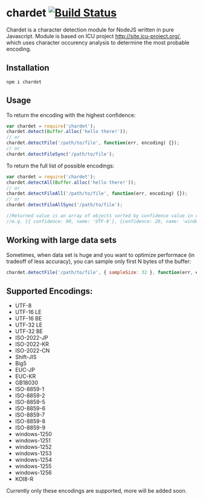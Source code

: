 # chardet [![Build Status](https://travis-ci.org/runk/node-chardet.png)](https://travis-ci.org/runk/node-chardet)

Chardet is a character detection module for NodeJS written in pure Javascript.
Module is based on ICU project http://site.icu-project.org/, which uses character
occurency analysis to determine the most probable encoding.

## Installation

```
npm i chardet
```

## Usage

To return the encoding with the highest confidence:

```javascript
var chardet = require('chardet');
chardet.detect(Buffer.alloc('hello there!'));
// or
chardet.detectFile('/path/to/file', function(err, encoding) {});
// or
chardet.detectFileSync('/path/to/file');
```

To return the full list of possible encodings:

```javascript
var chardet = require('chardet');
chardet.detectAll(Buffer.alloc('hello there!'));
// or
chardet.detectFileAll('/path/to/file', function(err, encoding) {});
// or
chardet.detectFileAllSync('/path/to/file');

//Returned value is an array of objects sorted by confidence value in decending order
//e.g. [{ confidence: 90, name: 'UTF-8'}, {confidence: 20, name: 'windows-1252', lang: 'fr'}]
```

## Working with large data sets

Sometimes, when data set is huge and you want to optimize performace (in tradeoff of less accuracy),
you can sample only first N bytes of the buffer:

```javascript
chardet.detectFile('/path/to/file', { sampleSize: 32 }, function(err, encoding) {});
```

## Supported Encodings:

- UTF-8
- UTF-16 LE
- UTF-16 BE
- UTF-32 LE
- UTF-32 BE
- ISO-2022-JP
- ISO-2022-KR
- ISO-2022-CN
- Shift-JIS
- Big5
- EUC-JP
- EUC-KR
- GB18030
- ISO-8859-1
- ISO-8859-2
- ISO-8859-5
- ISO-8859-6
- ISO-8859-7
- ISO-8859-8
- ISO-8859-9
- windows-1250
- windows-1251
- windows-1252
- windows-1253
- windows-1254
- windows-1255
- windows-1256
- KOI8-R

Currently only these encodings are supported, more will be added soon.
